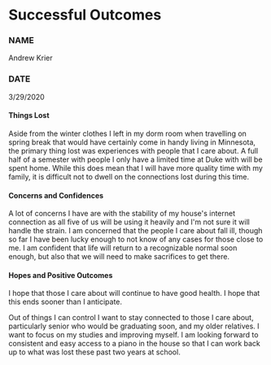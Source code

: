 # Successful Outcomes
### NAME
Andrew Krier
### DATE
3/29/2020

#### Things Lost
Aside from the winter clothes I left in my dorm room when travelling on spring break that would have certainly come in 
handy living in Minnesota, the primary thing lost was experiences with people that I care about. A full half of a
semester with people I only have a limited time at Duke with will be spent home. While this does mean that I will have
more quality time with my family, it is difficult not to dwell on the connections lost during this time.

#### Concerns and Confidences
A lot of concerns I have are with the stability of my house's internet connection as all five of us will be using it 
heavily and I'm not sure it will handle the strain. I am concerned that the people I care about fall ill, though so far
I have been lucky enough to not know of any cases for those close to me. I am confident that life will return to a 
recognizable normal soon enough, but also that we will need to make sacrifices to get there.

#### Hopes and Positive Outcomes
I hope that those I care about will continue to have good health. I hope that this ends sooner than I anticipate. 

Out of things I can control I want to stay connected to those I care about, particularly senior who would be graduating 
soon, and my older relatives. I want to focus on my studies and improving myself. I am looking forward to consistent and
easy access to a piano in the house so that I can work back up to what was lost these past two years at school. 